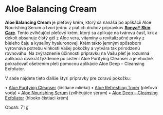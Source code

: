Aloe Balancing Cream
====================

**Aloe Balancing Cream** je pleťový krém, ktorý sa nanáša po aplikácii Aloe
Nourishing Serum a tvorí jednu z piatich druhov prípravkov **[Sonya® Skin
Care](/sip/#p/sonya-skin-care)**. Tento zvlhčujúci pleťový krém,
ktorý sa aplikuje na tvárovú časť, krk a dekolt obsahuje čistý gél z Aloe vera,
vitamíny a revitalizačné prvky z bieleho čaju a kyseliny hyaluronovej. Krém
takto jemným spôsobom vyrovnáva potrebu vlhkosti Vašej pokožky a vytvára tak
prirodzenú rovnováhu. Na zvýraznenie účinnosti prípravku na Vašu pleť je rozumná
aplikácia dvakrát týždenne po čistení Aloe Purifying Cleanser a je vhodné
pokračovať ošetrením pleti pomocou aplikácie Aloe Deep – Cleansing Exfoliator.

V sade nájdete tieto ďalšie štyri prípravky pre zdravú pokožku:

• [Aloe Purifying Cleanser](/sip/produkty-FLP/aloe-purifying-cleanser) (čistiace mlieko)
• [Aloe Refreshing Toner](/sip/produkty-FLP/aloe-refreshing-toner) (pleťová voda)
• [Aloe Nourishing Serum](/sip/produkty-FLP/aloe-nourishing-serum) (zvlhčujúce sérum)
• [Aloe Deep – Cleansing Exfoliator](/sip/produkty-FLP/aloe-deep-cleansing-exfoliator) (hlboko čistiaci krém)

Obsah: 71 g
